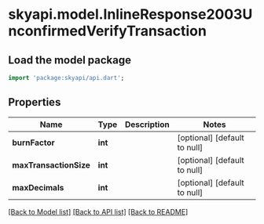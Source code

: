 # skyapi.model.InlineResponse2003UnconfirmedVerifyTransaction

## Load the model package
```dart
import 'package:skyapi/api.dart';
```

## Properties
Name | Type | Description | Notes
------------ | ------------- | ------------- | -------------
**burnFactor** | **int** |  | [optional] [default to null]
**maxTransactionSize** | **int** |  | [optional] [default to null]
**maxDecimals** | **int** |  | [optional] [default to null]

[[Back to Model list]](../README.md#documentation-for-models) [[Back to API list]](../README.md#documentation-for-api-endpoints) [[Back to README]](../README.md)


